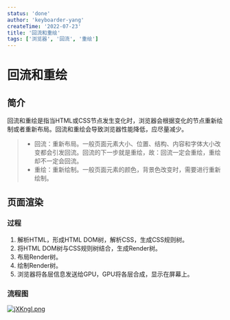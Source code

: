 ```yaml
---
status: 'done'
author: 'keyboarder-yang'
createTime: '2022-07-23'
title: '回流和重绘'
tags: ['浏览器', '回流', '重绘']
---
```

# 回流和重绘

## 简介

回流和重绘是指当HTML或CSS节点发生变化时，浏览器会根据变化的节点重新绘制或者重新布局。回流和重绘会导致浏览器性能降低，应尽量减少。

> + 回流：重新布局。一般页面元素大小、位置、结构、内容和字体大小改变都会引发回流。回流的下一步就是重绘，故：回流一定会重绘，重绘却不一定会回流。
> + 重绘：重新绘制。一般页面元素的颜色，背景色改变时，需要进行重新绘制。

## 页面渲染

### 过程

1. 解析HTML，形成HTML DOM树，解析CSS，生成CSS规则树。
2. 将HTML DOM树与CSS规则树结合，生成Render树。
3. 布局Render树。
4. 绘制Render树。
5. 浏览器将各层信息发送给GPU，GPU将各层合成，显示在屏幕上。

### 流程图

[![jXKngI.png](https://s1.ax1x.com/2022/07/23/jXKngI.png)](https://imgtu.com/i/jXKngI)





